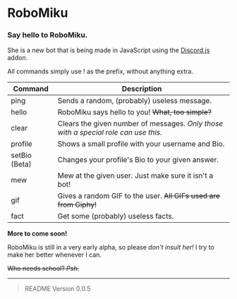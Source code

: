 # RoboMiku

### Say hello to RoboMiku.

She is a new bot that is being made in JavaScript using the [Discord.js](https://discordjs.org/) addon.

All commands simply use ! as the prefix, without anything extra.

| Command | Description |
| --- | --- |
| ping | Sends a random, (probably) useless message. |
| hello | RoboMiku says hello to you! ~~What, too simple?~~ |
| clear | Clears the given number of messages. *Only those with a special role can use this.* |
| profile | Shows a small profile with your username and Bio. |
| setBio (Beta) | Changes your profile's Bio to your given answer. |
| mew | Mew at the given user. Just make sure it isn't a bot! |
| gif | Gives a random GIF to the user. ~~All GIFs used are from Giphy!~~ |
| fact | Get some (probably) useless facts. |

**More to come soon!**

RoboMiku is still in a very early alpha, so please *don't insult her!* I try to make her better whenever I can.

~~Who needs school? *Psh.*~~

____________

> README Version 0.0.5
